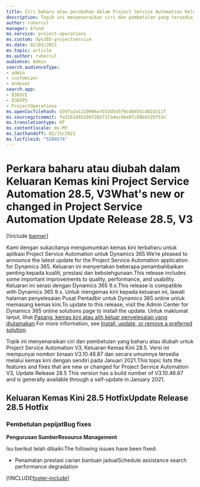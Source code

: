 ```yaml
---
title: Ciri baharu atau perubahan dalam Project Service Automation Keluaran Kemas Kini 28.5 Hotfix, V3
description: Topik ini menyenaraikan ciri dan pembetulan yang tersedia dalam Project Service Automation Keluaran Kemas kini 28.5 Hotfix, V3.
author: ruhercul
manager: kfend
ms.service: project-operations
ms.custom: dyn365-projectservice
ms.date: 02/03/2021
ms.topic: article
ms.author: ruhercul
audience: Admin
search.audienceType:
- admin
- customizer
- enduser
search.app:
- D365CE
- D365PS
- ProjectOperations
ms.openlocfilehash: d39fa1e1220906e7b53d545f9cd0455c402d311f
ms.sourcegitcommit: fa32b1893286f20271fa4ec4be8fc68bd135f53c
ms.translationtype: HT
ms.contentlocale: ms-MY
ms.lasthandoff: 02/15/2021
ms.locfileid: "5280274"
---
```

# <a name="whats-new-or-changed-in-project-service-automation-update-release-285-v3"></a><span data-ttu-id="46f9a-103">Perkara baharu atau diubah dalam Keluaran Kemas kini Project Service Automation 28.5, V3</span><span class="sxs-lookup"><span data-stu-id="46f9a-103">What's new or changed in Project Service Automation Update Release 28.5, V3</span></span>

[!include [banner](../includes/psa-now-project-operations.md)]

<span data-ttu-id="46f9a-104">Kami dengan sukacitanya mengumumkan kemas kini terbaharu untuk aplikasi Project Service Automation untuk Dynamics 365.</span><span class="sxs-lookup"><span data-stu-id="46f9a-104">We’re pleased to announce the latest update for the Project Service Automation application for Dynamics 365.</span></span> <span data-ttu-id="46f9a-105">Keluaran ini menyertakan beberapa penambahbaikan penting kepada kualiti, prestasi dan kebolehgunaan.</span><span class="sxs-lookup"><span data-stu-id="46f9a-105">This release includes some important improvements to quality, performance, and usability.</span></span> <span data-ttu-id="46f9a-106">Keluaran ini serasi dengan Dynamics 365 9.x.</span><span class="sxs-lookup"><span data-stu-id="46f9a-106">This release is compatible with Dynamics 365 9.x.</span></span> <span data-ttu-id="46f9a-107">Untuk mengemas kini kepada keluaran ini, lawati halaman penyelesaian Pusat Pentadbir untuk Dynamics 365 online untuk memasang kemas kini.</span><span class="sxs-lookup"><span data-stu-id="46f9a-107">To update to this release, visit the Admin Center for Dynamics 365 online solutions page to install the update.</span></span> <span data-ttu-id="46f9a-108">Untuk maklumat lanjut, lihat [Pasang, kemas kini atau alih keluar penyelesaian yang diutamakan](https://docs.microsoft.com/power-platform/admin/install-remove-preferred-solution).</span><span class="sxs-lookup"><span data-stu-id="46f9a-108">For more information, see [Install, update, or remove a preferred solution](https://docs.microsoft.com/power-platform/admin/install-remove-preferred-solution).</span></span>

<span data-ttu-id="46f9a-109">Topik ini menyenaraikan ciri dan pembetulan yang baharu atau diubah untuk Project Service Automation V3, Keluaran Kemas Kini 28.5. Versi ini mempunyai nombor binaan V3.10.46.87 dan secara umumnya tersedia melalui kemas kini dengan sendiri pada Januari 2021.</span><span class="sxs-lookup"><span data-stu-id="46f9a-109">This topic lists the features and fixes that are new or changed for Project Service Automation V3, Update Release 28.5 This version has a build number of V3.10.46.87 and is generally available through a self-update in January 2021.</span></span>

## <a name="update-release-285-hotfix"></a><span data-ttu-id="46f9a-110">Keluaran Kemas Kini 28.5 Hotfix</span><span class="sxs-lookup"><span data-stu-id="46f9a-110">Update Release 28.5 Hotfix</span></span>

### <a name="bug-fixes"></a><span data-ttu-id="46f9a-111">Pembetulan pepijat</span><span class="sxs-lookup"><span data-stu-id="46f9a-111">Bug fixes</span></span>

<span data-ttu-id="46f9a-112">**Pengurusan Sumber**</span><span class="sxs-lookup"><span data-stu-id="46f9a-112">**Resource Management**</span></span>

<span data-ttu-id="46f9a-113">Isu berikut telah dibaiki:</span><span class="sxs-lookup"><span data-stu-id="46f9a-113">The following issues have been fixed:</span></span>

- <span data-ttu-id="46f9a-114">Penamatan prestasi carian bantuan jadual</span><span class="sxs-lookup"><span data-stu-id="46f9a-114">Schedule assistance search performance degradation</span></span>



[!INCLUDE[footer-include](../includes/footer-banner.md)]